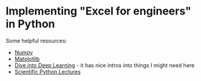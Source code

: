# Implementing "Excel for engineers" in Python

Some helpful resources:
* [Numpy](https://numpy.org/)
* [Matplotlib](https://matplotlib.org)
* [Dive into Deep Learning](https://d2l.ai/index.html) - it has nice intros into things I might need here
* [Scientific Python Lectures](https://lectures.scientific-python.org/)
